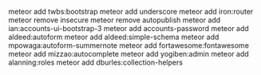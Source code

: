 meteor add twbs:bootstrap
meteor add underscore
meteor add iron:router
meteor remove insecure
meteor remove autopublish
meteor add ian:accounts-ui-bootstrap-3
meteor add accounts-password
meteor add aldeed:autoform
meteor add aldeed:simple-schema
meteor add mpowaga:autoform-summernote
meteor add fortawesome:fontawesome
meteor add mizzao:autocomplete
meteor add yogiben:admin
meteor add alanning:roles
meteor add dburles:collection-helpers